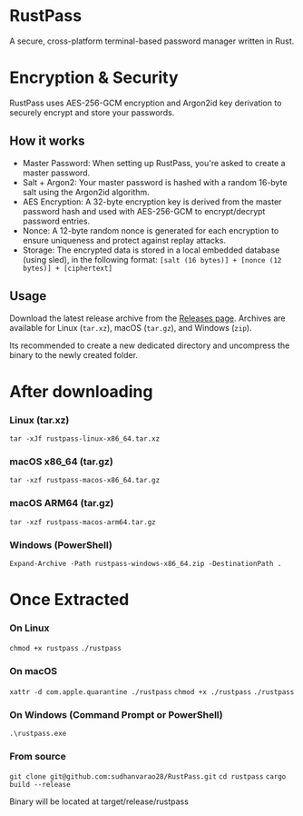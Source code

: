 # RustPass

A secure, cross-platform terminal-based password manager written in Rust.

# Encryption & Security

RustPass uses AES-256-GCM encryption and Argon2id key derivation to securely encrypt and store your passwords.

## How it works
- Master Password: When setting up RustPass, you're asked to create a master password.
- Salt + Argon2: Your master password is hashed with a random 16-byte salt using the Argon2id algorithm.
- AES Encryption: A 32-byte encryption key is derived from the master password hash and used with AES-256-GCM to encrypt/decrypt password entries.
- Nonce: A 12-byte random nonce is generated for each encryption to ensure uniqueness and protect against replay attacks.
- Storage: The encrypted data is stored in a local embedded database (using sled), in the following format:
```[salt (16 bytes)] + [nonce (12 bytes)] + [ciphertext]```

## Usage

Download the latest release archive from the [Releases page](https://github.com/sudhanvarao28/RustPass/releases). Archives are available for Linux (`tar.xz`), macOS (`tar.gz`), and Windows (`zip`).

Its recommended to create a new dedicated directory and uncompress the binary to the newly created folder.


# After downloading


### Linux (tar.xz)
``` tar -xJf rustpass-linux-x86_64.tar.xz ```

### macOS x86_64 (tar.gz)
```tar -xzf rustpass-macos-x86_64.tar.gz```

### macOS ARM64 (tar.gz)
```tar -xzf rustpass-macos-arm64.tar.gz```

### Windows (PowerShell)
```Expand-Archive -Path rustpass-windows-x86_64.zip -DestinationPath .```


# Once Extracted

### On Linux
```chmod +x rustpass```
```./rustpass```

### On macOS
```xattr -d com.apple.quarantine ./rustpass```
```chmod +x ./rustpass```
```./rustpass```

### On Windows (Command Prompt or PowerShell)
```.\rustpass.exe```


### From source
```git clone git@github.com:sudhanvarao28/RustPass.git```
```cd rustpass```
```cargo build --release```

Binary will be located at target/release/rustpass

